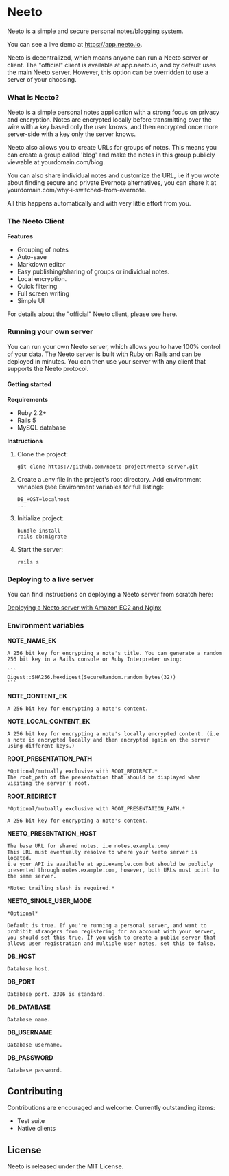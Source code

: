 # Neeto

Neeto is a simple and secure personal notes/blogging system.

You can see a live demo at https://app.neeto.io.

Neeto is decentralized, which means anyone can run a Neeto server or client. The "official" client is available at app.neeto.io, and by default uses the main Neeto server. However, this option can be overridden to use a server of your choosing.

### What is Neeto?
Neeto is a simple personal notes application with a strong focus on privacy and encryption. Notes are encrypted locally before transmitting over the wire with a key based only the user knows, and then encrypted once more server-side with a key only the server knows.

Neeto also allows you to create URLs for groups of notes. This means you can create a group called 'blog' and make the notes in this group publicly viewable at yourdomain.com/blog.

You can also share individual notes and customize the URL, i.e if you wrote about finding secure and private Evernote alternatives, you can share it at yourdomain.com/why-i-switched-from-evernote.

All this happens automatically and with very little effort from you.

### The Neeto Client
**Features**

- Grouping of notes
- Auto-save
- Markdown editor
- Easy publishing/sharing of groups or individual notes.
- Local encryption.
- Quick filtering
- Full screen writing
- Simple UI

For details about the "official" Neeto client, please see here.

### Running your own server
You can run your own Neeto server, which allows you to have 100% control of your data. The Neeto server is built with Ruby on Rails and can be deployed in minutes. You can then use your server with any client that supports the Neeto protocol.

#### Getting started

**Requirements**

- Ruby 2.2+
- Rails 5
- MySQL database

**Instructions**

1. Clone the project:

	```
	git clone https://github.com/neeto-project/neeto-server.git
	```

2. Create a .env file in the project's root directory. Add environment variables (see Environment variables for full listing):

	```
	DB_HOST=localhost
	...
	```

3. Initialize project:

	```
	bundle install
	rails db:migrate
	```

4. Start the server:

	```
	rails s
	```

### Deploying to a live server

You can find instructions on deploying a Neeto server from scratch here:

[Deploying a Neeto server with Amazon EC2 and Nginx](https://github.com/neeto-project/neeto-server/wiki/Installing-a-private-Neeto-server-on-Amazon-EC2)

### Environment variables


**NOTE_NAME_EK**

	A 256 bit key for encrypting a note's title. You can generate a random 256 bit key in a Rails console or Ruby Interpreter using:

	```
	Digest::SHA256.hexdigest(SecureRandom.random_bytes(32))
	```


**NOTE_CONTENT_EK**

	A 256 bit key for encrypting a note's content.


**NOTE_LOCAL_CONTENT_EK**

	A 256 bit key for encrypting a note's locally encrypted content. (i.e a note is encrypted locally and then encrypted again on the server using different keys.)


**ROOT_PRESENTATION_PATH**

	*Optional/mutually exclusive with ROOT_REDIRECT.*
	The root_path of the presentation that should be displayed when visiting the server's root.


**ROOT_REDIRECT**

	*Optional/mutually exclusive with ROOT_PRESENTATION_PATH.*

	A 256 bit key for encrypting a note's content.


**NEETO_PRESENTATION_HOST**

	The base URL for shared notes. i.e notes.example.com/
	This URL must eventually resolve to where your Neeto server is located.
	i.e your API is available at api.example.com but should be publicly presented through notes.example.com, however, both URLs must point to the same server.

	*Note: trailing slash is required.*


**NEETO_SINGLE_USER_MODE**

	*Optional*

	Default is true. If you're running a personal server, and want to prohibit strangers from registering for an account with your server, you should set this true. If you wish to create a public server that allows user registration and multiple user notes, set this to false.


**DB_HOST**

	Database host.


**DB_PORT**

	Database port. 3306 is standard.


**DB_DATABASE**

	Database name.


**DB_USERNAME**

	Database username.


**DB_PASSWORD**

	Database password.

## Contributing
Contributions are encouraged and welcome. Currently outstanding items:

- Test suite
- Native clients

## License
Neeto is released under the MIT License.
